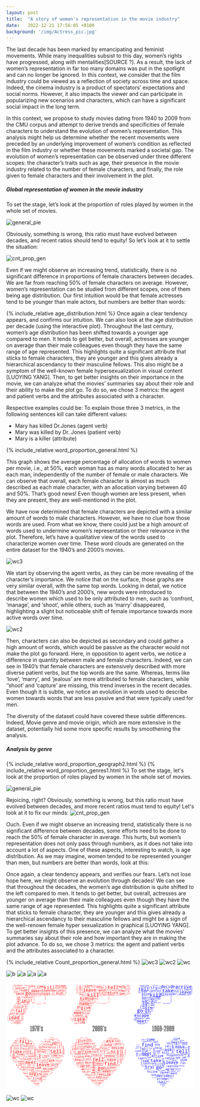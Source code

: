 ```yaml
---
layout: post
title:  "A story of women's representation in the movie industry"
date:   2022-12-21 17:56:05 +0100
background: '/img/Actress_pic.jpg'
---
```

The last decade has been marked by emancipating and feminist movements. While many inequalities subsist to this day, women’s rights have progressed, along with mentalities[SOURCE ?].
As a result, the lack of women’s representation in far too many domains was put in the spotlight and can no longer be ignored. In this context, we consider that the film industry could be viewed as a reflection of society across time and space. Indeed, the cinema industry is a product of spectators’ expectations and social norms. However, it also impacts the viewer and can participate in popularizing new scenarios and characters, which can have a significant social impact in the long term. 

In this context, we propose to study movies dating from 1940 to 2009 from the CMU corpus and attempt to derive trends and specificities of female characters to understand the evolution of women’s representation. This analysis might help us determine whether the recent movements were preceded by an underlying improvement of women’s condition as reflected in the film industry or whether these movements marked a societal gap. 
The evolution of women’s representation can be observed under three different scopes: the character’s traits such as age, their presence in the movie industry related to the number of female characters, and finally, the role given to female characters and their involvement in the plot.
 

##### Global representation of women in the movie industry

To set the stage, let’s look at the proportion of roles played by women in the whole set of movies.  

![general_pie](https://pauldfepfl.github.io/DatastoryNonNansLand/img/general_pie.svg)

Obviously, something is wrong, this ratio must have evolved between decades, and recent ratios should tend to equity! So let’s look at it to settle the situation:


![cnt_prop_gen](https://pauldfepfl.github.io/DatastoryNonNansLand/img/Count_proportion_general.svg) 

Even if we might observe an increasing trend, statistically, there is no significant difference in proportions of female characters between decades. We are far from reaching 50% of female characters on average. However, women’s representation can be studied from different scopes, one of them being age distribution. Our first intuition would be that female actresses tend to be younger than male actors, but numbers are better than words: 

{% include_relative age_distribution.html %}
Once again a clear tendency appears, and confirms our intuition. We can also look at the age distribution per decade (using the interactive plot). Throughout the last century, women’s age distribution has been shifted towards a younger age compared to men. It tends to get better, but overall, actresses are younger on average than their male colleagues even though they have the same range of age represented. This highlights quite a significant attribute that sticks to female characters, they are younger and this gives already a hierarchical ascendancy to their masculine fellows. This also might be a symptom of the well-known female hypersexualization in visual content  [LUOYING YANG]. Then, to get better insights on their importance in the movie, we can analyze what the movies’ summaries say about their role and their ability to make the plot go. To do so, we chose 3 metrics: the agent and patient verbs and the attributes associated with a character. 

Respective examples could be:
To explain those three 3 metrics, in the following sentences kill can take different values: 
- Mary has killed Dr.Jones (agent verb)
- Mary was killed by Dr. Jones (patient verb)
- Mary is a killer (attribute)


{% include_relative word_proportion_general.html %}

This graph shows the average percentage of allocation of words to women per movie, i.e., at 50%, each woman has as many words allocated to her as each man, independently of the number of female or male characters. We can observe that overall, each female character is almost as much described as each male character, with an allocation varying between 40 and 50%. That’s good news! Even though women are less present, when they are present, they are well-mentioned in the plot. 

We have now determined that female characters are depicted with a similar amount of words to male characters. However, we have no clue how those words are used. From what we know, there could just be a high amount of words used to undermine women’s representation or their relevance in the plot. Therefore, let’s have a qualitative view of the words used to characterize women over time. These word clouds are generated on the entire dataset for the 1940’s and 2000’s movies.

![wc3](https://pauldfepfl.github.io/DatastoryNonNansLand/img/wordcloudAV.png)

We start by observing the agent verbs, as they can be more revealing of the character’s importance. We notice that on the surface, those graphs are very similar overall, with the same top words. Looking in detail, we notice that between the 1940’s and 2000’s, new words were introduced to describe women which used to be only attributed to men, such as ‘confront, ‘manage’, and ‘shoot’, while others, such as ‘marry’ disappeared, highlighting a slight but noticeable shift of female importance towards more active words over time.


![wc2](https://pauldfepfl.github.io/DatastoryNonNansLand/img/wordcloudPV.png)

Then, characters can also be depicted as secondary and could gather a high amount of words, which would be passive as the character would not make the plot go forward. Here, in opposition to agent verbs, we notice a difference in quantity between male and female characters. Indeed, we can see in 1940’s that female characters are extensively described with more diverse patient verbs, but the top words are the same. Whereas, terms like ‘love’, ‘marry’, and ‘jealous’ are more attributed to female characters, while ‘’shoot’ and ‘capture’ are missing, this trend inverses in the recent decades. 
Even though it is subtle, we notice an evolution in words used to describe women towards words that are less passive and that were typically used for men. 

The diversity of the dataset could have covered these subtle differences. Indeed, Movie genre and movie origin, which are more extensive in the dataset, potentially hid some more specific results by smoothening the analysis.


##### Analysis by genre


{% include_relative word_proportion_geograph2.html %}
{% include_relative word_proportion_genres1.html %}
To set the stage, let's look at the proportion of roles played by women in the whole set of movies. 

![general_pie](https://pauldfepfl.github.io/DatastoryNonNansLand/img/general_pie.svg)

Rejoicing, right? Obviously, something is wrong, but this ratio must have evolved between decades, and more recent ratios must tend to equity! Let's look at it to fix our minds: 
![cnt_prop_gen](https://pauldfepfl.github.io/DatastoryNonNansLand/img/Count_proportion_general.jpeg) 

 Ouch. Even if we might observe an increasing trend, statistically there is no significant difference between decades, some efforts need to be done to reach the 50% of female character in average. This hurts, but women’s representation does not only pass through numbers, as it does not take into account a lot of aspects. One of these aspects, interesting to watch, is age distribution. As we may imagine, women tended to be represented younger than men, but numbers are better than words, look at this:




Once again, a clear tendency appears, and verifies our fears. Let’s not lose hope here, we might observe an evolution through decades! We can see that throughout the decades, the women’s age distribution is quite shifted to the left compared to men. It tends to get better, but overall, actresses are younger on average than their male colleagues even though they have the same range of age represented. This highlights quite a significant attribute that sticks to female character, they are younger and this gives already a hierarchical ascendancy to their masculine fellows and might be a sign of the well-renown female hyper sexualization in graphical  [LUOYING YANG]. To get better insights of this presence, we can analyze what the movies’ summaries say about their role and how important they are in making the plot advance. To do so, we chose 3 metrics: the agent and patient verbs and the attributes associated to a character.

{% include_relative Count_proportion_general.html %}
![wc3](https://pauldfepfl.github.io/DatastoryNonNansLand/img/wordcloud3.jpg) 
![wc2](https://pauldfepfl.github.io/DatastoryNonNansLand/img/wordcloud2.jpg) 
![wc](https://pauldfepfl.github.io/DatastoryNonNansLand/img/wordcloud.jpg) 

![b](https://pauldfepfl.github.io/DatastoryNonNansLand/img/Count_proportion_genres.jpeg)
![a](https://pauldfepfl.github.io/DatastoryNonNansLand/img/Count_proportion_geographical.jpeg)
![a](https://pauldfepfl.github.io/DatastoryNonNansLand/img/Genres.png)
![a](https://pauldfepfl.github.io/DatastoryNonNansLand/img/US_India_pie.png)

![wc3](/img/wordcloudRA.png) 
 
 
![wc](https://pauldfepfl.github.io/DatastoryNonNansLand/img/wordcloudIA.png) 
![wc](https://pauldfepfl.github.io/DatastoryNonNansLand/img/wordcloudRA.png) 

